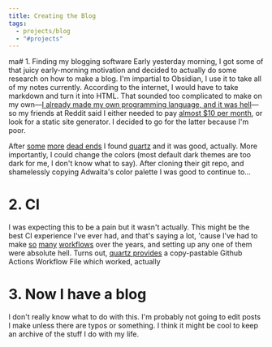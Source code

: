 ```yaml
---
title: Creating the Blog
tags:
  - projects/blog
  - "#projects"
---
```

ma# 1. Finding my blogging software
Early yesterday morning, I got some of that juicy early-morning motivation and decided to actually do some research on how to make a blog. I'm impartial to Obsidian, I use it to take all of my notes currently. According to the internet, I would have to take markdown and turn it into HTML. That sounded too complicated to make on my own—[I already made my own programming language, and it was hell](https://github.com/onlycs/jasmine)—so my friends at Reddit said I either needed to pay [almost $10 per month](https://obsidian.md/publish), or look for a static site generator. I decided to go for the latter because I'm poor.

After [some](https://gohugo.io/) [more](https://www.reddit.com/r/rust/comments/162e40h/obsidiangarden_a_static_site_generator_for/) [dead ends](https://astro.build/)  I found [quartz](https://quartz.jzhao.xyz/) and it was good, actually. More importantly, I could change the colors (most default dark themes are too dark for me, I don't know what to say). After cloning their git repo, and shamelessly copying Adwaita's color palette I was good to continue to...

# 2. CI
I was expecting this to be a pain but it wasn't actually. This might be the best CI experience I've ever had, and that's saying a lot, 'cause I've had to make [so](https://github.com/onlycs/attendance/actions/) [many](https://github.com/onlycs/fluidsim/actions) [workflows](https://github.com/onlycs/oreobot/actions) over the years, and setting up any one of them were absolute hell. Turns out, [quartz provides](https://quartz.jzhao.xyz/hosting#github-pages) a copy-pastable Github Actions Workflow File which worked, actually

# 3. Now I have a blog
I don't really know what to do with this. I'm probably not going to edit posts I make unless there are typos or something. I think it might be cool to keep an archive of the stuff I do with my life.